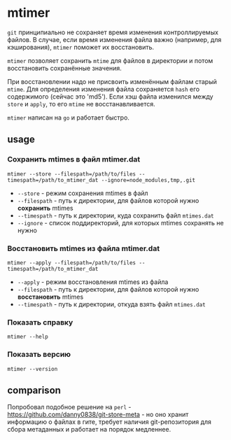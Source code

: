 # mtimer

`git` принципиально не сохраняет время изменения контроллируемых файлов. В случае, если время изменения файла важно (например, для кэширования), `mtimer` поможет их восстановить.

`mtimer` позволяет сохранить `mtime` для файлов в директории и потом восстановить сохранённые значения.

При восстановлении надо не присвоить изменённым файлам старый `mtime`. Для определения изменения файла сохраняется `hash` его содержимого (сейчас это 'md5').
Если хэш файла изменился между `store` и `apply`, то его `mtime` не восстанавливается.

`mtimer` написан на `go` и работает быстро.

## usage

### Сохранить mtimes в файл mtimer.dat

`mtimer --store --filespath=/path/to/files --timespath=/path/to_mtimer_dat --ignore=node_modules,tmp,.git`

- `--store` - режим сохранения mtimes в файл
- `--filespath` - путь к директории, для файлов которой нужно **сохранить** mtimes
- `--timespath` - путь к директории, куда сохранить файл `mtimes.dat`
- `--ignore` - список поддиректорий, для которых mtimes сохранять не нужно

### Восстановить mtimes из файла mtimer.dat

`mtimer --apply --filespath=/path/to/files --timespath=/path/to_mtimer_dat`

- `--apply` - режим восстановления mtimes из файла
- `--filespath` - путь к директории, для файлов которой нужно **восстановить** mtimes
- `--timespath` - путь к директории, откуда взять файл `mtimes.dat`

### Показать справку

`mtimer --help`

### Показать версию

`mtimer --version`

## comparison

Попробовал подобное решение на `perl` - https://github.com/danny0838/git-store-meta - но оно хранит информацию о файлах в гите, требует наличия git-репозитория для сбора метаданных и работает на порядок медленнее.